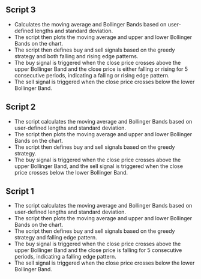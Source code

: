 ## Script 3

- Calculates the moving average and Bollinger Bands based on user-defined lengths and standard deviation. 
- The script then plots the moving average and upper and lower Bollinger Bands on the chart.
- The script then defines buy and sell signals based on the greedy strategy and both falling and rising edge patterns. 
- The buy signal is triggered when the close price crosses above the upper Bollinger Band and the close price is either falling or rising for 5 consecutive periods, indicating a falling or rising edge pattern.
- The sell signal is triggered when the close price crosses below the lower Bollinger Band.

## Script 2

- The script calculates the moving average and Bollinger Bands based on user-defined lengths and standard deviation. 
- The script then plots the moving average and upper and lower Bollinger Bands on the chart.
- The script then defines buy and sell signals based on the greedy strategy. 
- The buy signal is triggered when the close price crosses above the upper Bollinger Band, and the sell signal is triggered when the close price crosses below the lower Bollinger Band.

## Script 1

- The script calculates the moving average and Bollinger Bands based on user-defined lengths and standard deviation. 
- The script then plots the moving average and upper and lower Bollinger Bands on the chart.
- The script then defines buy and sell signals based on the greedy strategy and falling edge pattern. 
- The buy signal is triggered when the close price crosses above the upper Bollinger Band and the close price is falling for 5 consecutive periods, indicating a falling edge pattern. 
- The sell signal is triggered when the close price crosses below the lower Bollinger Band.
